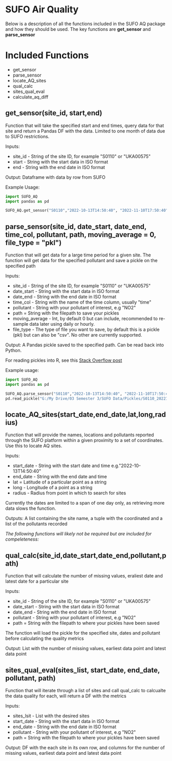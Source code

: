 # SUFO Air Quality

Below is a description of all the functions included in the SUFO AQ package and how they should be used. The key functions are **get_sensor** and **parse_sensor**

# Included Functions
- get_sensor
- parse_sensor
- locate_AQ_sites
- qual_calc
- sites_qual_eval
- calculate_aq_diff

## get_sensor(site_id, start,end)
Function that will take the specified start and end times, query data for that site and return a Pandas DF with the data.
Limited to one month of data due to SUFO restrictions.

Inputs:
- site_id - String of the site ID, for example "S0110" or "UKA00575"
- start - String with the start data in ISO format
- end - String with the end date in ISO format
 
Output: Dataframe with data by row from SUFO

Example Usage:

```python
import SUFO_AQ
import pandas as pd

SUFO_AQ.get_sensor("S0110","2022-10-13T14:50:40", "2022-11-10T17:50:40")

```

## parse_sensor(site_id, date_start, date_end, time_col, pollutant, path, moving_average = 0, file_type = "pkl")
Function that will get data for a large time period for a given site. The function will get data for the specified pollutant and save a pickle on the specified path

Inputs:
- site_id - String of the site ID, for example "S0110" or "UKA00575"
- date_start - String with the start data in ISO format
- date_end - String with the end date in ISO format
- time_col - String with the name of the time column, usually "time"
- pollutant - String with your pollutant of interest, e.g "NO2"
- path = String with the filepath to save your pickles
- moving_average - Int, by default 0 but can include, recommended to re-sample data later using daily or hourly.
- file_type - The type of file you want to save, by default this is a pickle (pkl) but can also be "csv". No other are currently supported.

Output: A Pandas pickle saved to the specified path. Can be read back into Python.

For reading pickles into R, see this [Stack Overflow post](https://stackoverflow.com/questions/35121192/reading-a-pickle-file-pandas-python-data-frame-in-r)

Example usage:

```python
import SUFO_AQ
import pandas as pd

SUFO_AQ.parse_sensor("S0110","2022-10-13T14:50:40", "2022-11-10T17:50:40","time","PM25","G:/My Drive/03 Semester 3/SUFO Data/Pickles/")
pd.read_pickle("G:/My Drive/03 Semester 3/SUFO Data/Pickles/S0110_20221013_20221110_PM25")

```

## locate_AQ_sites(start_date,end_date,lat,long,radius)
Function that will provide the names, locations and pollutants reported through the SUFO platform within a given proximity to a set of coordinates. Use this to locate AQ sites.

Inputs:
- start_date - String with the start date and time e.g."2022-10-13T14:50:40"
- end_date - String with the end date and time
- lat = Latitude of a particular point as a string
- long - Longitude of a point as a string
- radius - Radius from point in which to search for sites

Currently the dates are limited to a span of one day only, as retrieving more data slows the function. 

Outputs: A list containing the site name, a tuple with the coordinated and a list of the pollutants recorded


*The following functions will likely not be required but are included for compeleteness:*

## qual_calc(site_id,date_start,date_end,pollutant,path)
Function that will calculate the number of missing values, eraliest date and latest date for a particular site

Inputs:
- site_id - String of the site ID, for example "S0110" or "UKA00575"
- date_start - String with the start data in ISO format
- date_end - String with the end date in ISO format
- pollutant - String with your pollutant of interest, e.g "NO2"
- path = String with the filepath to where your pickles have been saved

The function will load the pickle for the specified site, dates and pollutant before calculating the quality metrics

Output: List with the number of missing values, earliest data point and latest data point

## sites_qual_eval(sites_list, start_date, end_date, pollutant, path)
Function that will iterate through a list of sites and call qual_calc to calcualte the data quality for each, will return a DF with the metrics

Inputs:
- sites_lsit - List with the desired sites
- start_date - String with the start data in ISO format
- end_date - String with the end date in ISO format
- pollutant - String with your pollutant of interest, e.g "NO2"
- path = String with the filepath to where your pickles have been saved

Output: DF with the each site in its own row, and columns for the number of missing values, earliest data point and latest data point




